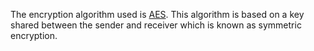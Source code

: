 The encryption algorithm used is [AES](https://learn.microsoft.com/en-us/dotnet/api/system.security.cryptography.aes). This algorithm is based on a key shared between the sender and receiver which is known as symmetric encryption.
